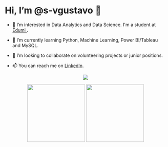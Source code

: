 <h1> Hi, I’m @s-vgustavo 🐼</h1>

- 👀 I’m interested in Data Analytics and Data Science. I'm a student at <a href="https://edumi.com.br/"> Edumi </a>.

- 🌱 I’m currently learning Python, Machine Learning, Power BI/Tableau and MySQL.

- 🤹 I’m looking to collaborate on volunteering projects or junior positions.

- 📫 You can reach me on <a href="https://www.linkedin.com/in/gustavo-venancio/">LinkedIn</a>.

<p align="center">
        <a href="https://www.linkedin.com/in/gustavo-venancio/">
            <img src="https://camo.githubusercontent.com/4710c8417adc9fc1e9fe4b44a7f6b2451d053cdfc0ac97550b67dc268973b14e/68747470733a2f2f696d672e69636f6e73382e636f6d2f627562626c65732f35302f3030303030302f6c696e6b6564696e2e706e67" />
        </a> 
    </p>

<div align="center">
  <img height="180em" src="https://github-readme-stats.vercel.app/api?username=s-vgustavo&show_icons=true&theme=dracula&include_all_commits=true&count_private=true"/>
  <img height="180em" src="https://github-readme-stats.vercel.app/api/top-langs/?username=s-vgustavo&layout=compact&langs_count=7&theme=dracula"/>
</div>

